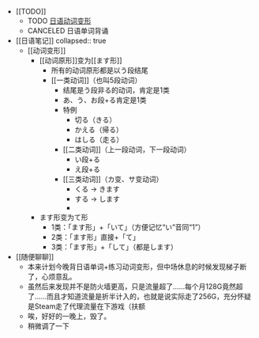 
- [[TODO]]
	- TODO [日语动词变形](https://www.nihonmura.net/sc/verbs/)
	- CANCELED 日语单词背诵
- [[日语笔记]]
  collapsed:: true
	- [[动词变形]]
		- [[动词原形]]变为[[ます形]]
			- 所有的动词原形都是以う段结尾
			- [[一类动词]]（也叫5段动词）
				- 结尾是う段非る的动词，肯定是1类
				- あ、う、お段+る肯定是1类
				- 特例
					- 切る（きる）
					- かえる（帰る）
					- はしる（走る）
				- [[二类动词]]（上一段动词，下一段动词）
					- い段+る
					- え段+る
				- [[三类动词]]（カ变、サ变动词）
					- くる → きます
					- する → します
					-
		- ます形变为て形
			- 1类：「ます形」+「いて」（方便记忆“い”音同“1”）
			- 2类：「ます形」直接+「て」
			- 3类：「ます形」+「して」（都是します）
- [[随便聊聊]]
	- 本来计划今晚背日语单词+练习动词变形，但中场休息的时候发现梯子断了，心烦意乱。
	- 虽然后来发现并不是防火墙更高，只是流量超了……每个月128G竟然超了……而且才知道流量是折半计入的，也就是说实际走了256G，充分怀疑是Steam走了代理流量在下游戏（扶额
	- 唉，好好的一晚上，毁了。
	- 稍微调了一下

